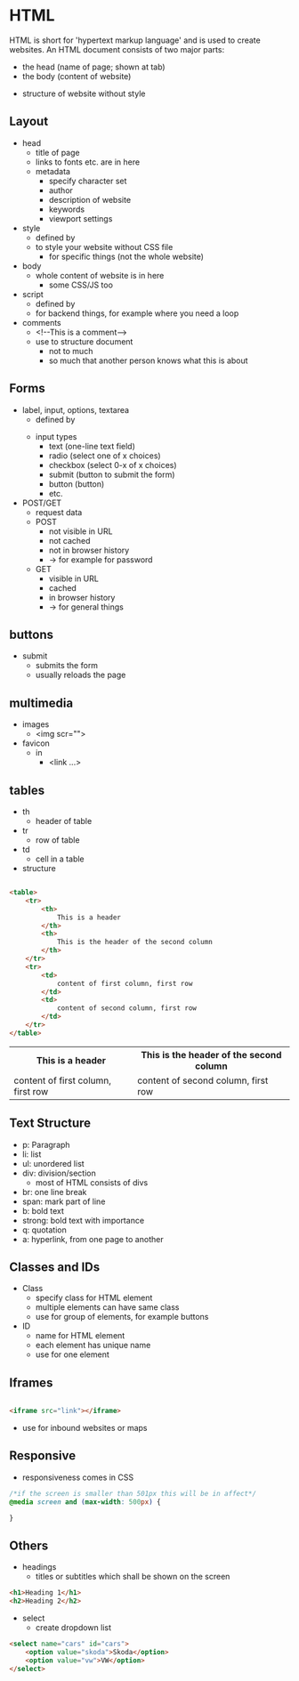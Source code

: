 # HTML

HTML is short for 'hypertext markup language' and is used to create websites.
An HTML document consists of two major parts:

* the head (name of page; shown at tab)
* the body (content of website)

- structure of website without style

## Layout

- head
    - title of page
    - links to fonts etc. are in here
    - metadata
        - specify character set
        - author
        - description of website
        - keywords
        - viewport settings
- style
    - defined by <style></style>
    - to style your website without CSS file
        - for specific things (not the whole website)
- body
    - whole content of website is in here
        - some CSS/JS too
- script
    - defined by <script></script>
    - for backend things, for example where you need a loop
- comments
    - \<!--This is a comment-->
    - use to structure document
        - not to much
        - so much that another person knows what this is about

## Forms

- label, input, options, textarea
    - defined by <form></form>
    - input types
        - text (one-line text field)
        - radio (select one of x choices)
        - checkbox (select 0-x of x choices)
        - submit (button to submit the form)
        - button (button)
        - etc.
- POST/GET
    - request data
    - POST
        - not visible in URL
        - not cached
        - not in browser history
        - -> for example for password
    - GET
        - visible in URL
        - cached
        - in browser history
        - -> for general things

## buttons

- submit
    - submits the form
    - usually reloads the page

## multimedia

- images
    - \<img scr="">
- favicon
    - in <head>
        - \<link ...>

## tables

- th
    - header of table
- tr
    - row of table
- td
    - cell in a table
- structure

```html

<table>
    <tr>
        <th>
            This is a header
        </th>
        <th>
            This is the header of the second column
        </th>
    </tr>
    <tr>
        <td>
            content of first column, first row
        </td>
        <td>
            content of second column, first row
        </td>
    </tr>
</table>
```

<table>
    <tr>
        <th>
            This is a header
        </th>
        <th>
            This is the header of the second column
        </th>
    </tr>
    <tr>
        <td>
            content of first column, first row
        </td>
        <td>
            content of second column, first row
        </td>
    </tr>
</table>

## Text Structure

- p: Paragraph
- li: list
- ul: unordered list
- div: division/section
    - most of HTML consists of divs
- br: one line break
- span: mark part of line
- b: bold text
- strong: bold text with importance
- q: quotation
- a: hyperlink, from one page to another

## Classes and IDs

- Class
    - specify class for HTML element
    - multiple elements can have same class
    - use for group of elements, for example buttons
- ID
    - name for HTML element
    - each element has unique name
    - use for one element

## Iframes

```html

<iframe src="link"></iframe>
```

- use for inbound websites or maps

## Responsive

- responsiveness comes in CSS

```css
/*if the screen is smaller than 501px this will be in affect*/
@media screen and (max-width: 500px) {

}
```

## Others

- headings
    - titles or subtitles which shall be shown on the screen

```html
<h1>Heading 1</h1>
<h2>Heading 2</h2>
```

- select
    - create dropdown list

```html
<select name="cars" id="cars">
    <option value="skoda">Skoda</option>
    <option value="vw">VW</option>
</select>
```